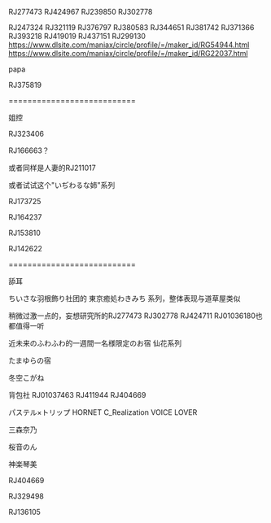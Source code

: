 RJ277473  RJ424967   RJ239850
RJ302778

RJ247324
RJ321119
RJ376797
RJ380583
RJ344651
RJ381742
RJ371366
RJ393218
RJ419019
RJ437151
RJ299130
https://www.dlsite.com/maniax/circle/profile/=/maker_id/RG54944.html
https://www.dlsite.com/maniax/circle/profile/=/maker_id/RG22037.html





papa

RJ375819



===========================

姐控

RJ323406

RJ166663？

或者同样是人妻的RJ211017

或者试试这个"いぢわるな姉"系列

RJ173725

RJ164237

RJ153810

RJ142622



===========================

舔耳



ちいさな羽根飾り社团的 東京癒処わきみち 系列，整体表现与道草屋类似

稍微过激一点的，妄想研究所的RJ277473  RJ302778  RJ424711  RJ01036180也都值得一听

近未来のふわふわ的一週間一名様限定のお宿 仙花系列

たまゆらの宿

冬空こがね



背包社 RJ01037463 RJ411944 RJ404669

パステル×トリップ  HORNET C_Realization VOICE LOVER 

三森奈乃

桜音のん

神楽琴美

RJ404669

RJ329498

RJ136105